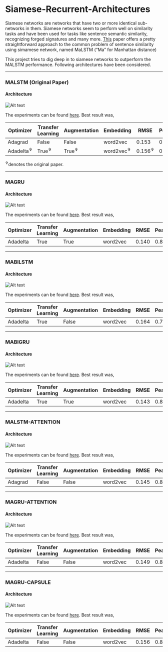 # Siamese-Recurrent-Architectures
Siamese networks are networks that have two or more identical sub-networks in them. Siamese networks seem to perform well on similarity tasks and have been used for tasks like sentence semantic similarity, recognizing forged signatures and many more.
[This](http://www.mit.edu/~jonasm/info/MuellerThyagarajan_AAAI16.pdf) paper offers a pretty straightforward approach to the common problem of sentence similarity using simamese network, named MaLSTM (“Ma” for Manhattan distance)

This project tries to dig deep in to siamese networks to outperform the MALSTM performance. Following architectures have been considered.


----------------------------------------------------------------------------------------------------
### MALSTM (Original Paper)
#### Architecture
![Alt text](nn/images/MALSTM.jpg)

The experiments can be found [here](MALSTM.ipynb).
Best result was,

| Optimizer | Transfer Learning| Augmentation|Embedding|RMSE|Pearson|Spearman| 
| ----------|------------------| ------------|---------|----|-------|--------|
| Adagrad  | False | False |word2vec|0.153|0.809|0.741|
| Adadelta<sup>✞</sup> | True<sup>✞</sup> | True<sup>✞</sup>| word2vec<sup>✞</sup>| 0.156<sup>✞</sup> |0.802<sup>✞</sup>|0.733<sup>✞</sup>


<sup>✞</sup>denotes the original paper.

-----------------------------------------------------------------------------------------------------
### MAGRU
#### Architecture
![Alt text](nn/images/MAGRU.jpg)

The experiments can be found [here](MAGRU.ipynb).
Best result was,

| Optimizer | Transfer Learning| Augmentation|Embedding|RMSE|Pearson|Spearman| 
| ----------|------------------| ------------|---------|----|-------|--------|
| Adadelta  | True | True |word2vec|0.140|0.838|0.780


-----------------------------------------------------------------------------------------------------
### MABILSTM
#### Architecture
![Alt text](nn/images/MABILSTM.jpg)

The experiments can be found [here](MABILSTM.ipynb).
Best result was,


| Optimizer | Transfer Learning| Augmentation|Embedding|RMSE|Pearson|Spearman| 
| ----------|------------------| ------------|---------|----|-------|--------|
| Adadelta  | True | False |word2vec|0.164|0.784|0.708

-----------------------------------------------------------------------------------------------------
### MABIGRU
#### Architecture
![Alt text](nn/images/MABIGRU.jpg)

The experiments can be found [here](MABIGRU.ipynb).
Best result was,

| Optimizer | Transfer Learning| Augmentation|Embedding|RMSE|Pearson|Spearman| 
| ----------|------------------| ------------|---------|----|-------|--------|
| Adadelta  | True | True |word2vec|0.143|0.832|0.773

-----------------------------------------------------------------------------------------------------
### MALSTM-ATTENTION
#### Architecture
![Alt text](nn/images/MALSTM-ATTENTION.jpg)

The experiments can be found [here](MALSTM-ATTENTION.ipynb).
Best result was,

| Optimizer | Transfer Learning| Augmentation|Embedding|RMSE|Pearson|Spearman| 
| ----------|------------------| ------------|---------|----|-------|--------|
| Adagrad  | False | False |word2vec|0.145|0.827|0.765

-----------------------------------------------------------------------------------------------------
### MAGRU-ATTENTION
#### Architecture
![Alt text](nn/images/MAGRU-ATTENTION.jpg)

The experiments can be found [here](MAGRU-ATTENTION.ipynb).
Best result was, 

| Optimizer | Transfer Learning| Augmentation|Embedding|RMSE|Pearson|Spearman| 
| ----------|------------------| ------------|---------|----|-------|--------|
| Adadelta  | False | False |word2vec|0.149|0.818|0.751

-----------------------------------------------------------------------------------------------------
### MAGRU-CAPSULE
#### Architecture
![Alt text](nn/images/MAGRU-CAPSULE.jpg)

The experiments can be found [here](MAGRU-ATTENTION.ipynb).
Best result was, 

| Optimizer | Transfer Learning| Augmentation|Embedding|RMSE|Pearson|Spearman| 
| ----------|------------------| ------------|---------|----|-------|--------|
| Adadelta  | False | False |word2vec|0.156|0.806|0.733


